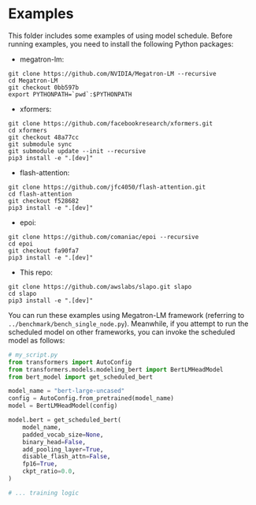 <!--- Copyright Amazon.com, Inc. or its affiliates. All Rights Reserved. -->
<!--- SPDX-License-Identifier: Apache-2.0  -->

# Examples

This folder includes some examples of using model schedule. 
Before running examples, you need to install the following Python packages:

- megatron-lm:
```
git clone https://github.com/NVIDIA/Megatron-LM --recursive
cd Megatron-LM
git checkout 0bb597b
export PYTHONPATH=`pwd`:$PYTHONPATH
```

- xformers:
```
git clone https://github.com/facebookresearch/xformers.git
cd xformers
git checkout 48a77cc
git submodule sync 
git submodule update --init --recursive
pip3 install -e ".[dev]"
```

- flash-attention:
```
git clone https://github.com/jfc4050/flash-attention.git
cd flash-attention
git checkout f528682
pip3 install -e ".[dev]"
```

- epoi:
```
git clone https://github.com/comaniac/epoi --recursive
cd epoi
git checkout fa90fa7
pip3 install -e ".[dev]"
```

- This repo:
```
git clone https://github.com/awslabs/slapo.git slapo
cd slapo
pip3 install -e ".[dev]"
```

You can run these examples using Megatron-LM framework (referring to `../benchmark/bench_single_node.py`).
Meanwhile, if you attempt to run the scheduled model on other frameworks, you can invoke
the scheduled model as follows:

```python
# my_script.py
from transformers import AutoConfig
from transformers.models.modeling_bert import BertLMHeadModel
from bert_model import get_scheduled_bert

model_name = "bert-large-uncased"
config = AutoConfig.from_pretrained(model_name)
model = BertLMHeadModel(config)

model.bert = get_scheduled_bert(
    model_name,
    padded_vocab_size=None,
    binary_head=False,
    add_pooling_layer=True,
    disable_flash_attn=False,
    fp16=True,
    ckpt_ratio=0.0,
)

# ... training logic
```
